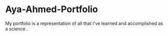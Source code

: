 # Aya-Ahmed-Portfolio
 My portfolio is a representation of  all that I've learned and accomplished as a science .
